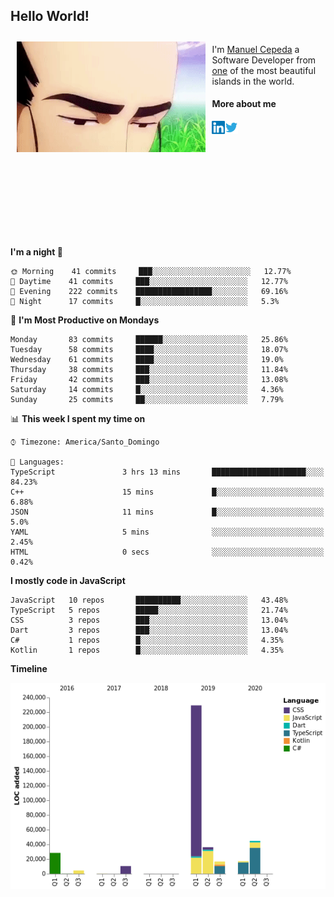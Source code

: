 <h2> Hello World!</h2>

<div style="display:inline-block">
  <img alt="Ah, I see you're a man of culture as well" align="left" width="60%" style="margin: 10px" src="https://raw.githubusercontent.com/mecm1993/mecm1993/master/assets/background.gif">

  I'm [Manuel Cepeda](https://manuelcepeda.dev) a Software Developer from [one](https://en.wikipedia.org/wiki/Dominican_Republic) of the most beautiful islands in the world.

  #### More about me

  <a href="https://www.linkedin.com/in/manuel-cepeda-0336a999/">
    <img align="left" alt="Manuel Cepeda | LinkedIn" width="21px" src="https://raw.githubusercontent.com/mecm1993/mecm1993/master/assets/linkedin.svg" />
  </a>
  <a href="https://twitter.com/mecm1993">
    <img align="left" alt="Manuel Cepeda | Twitter" width="21px" src="https://raw.githubusercontent.com/mecm1993/mecm1993/master/assets/twitter.svg" />
  </a>
  <br />
  <br />
  <br />
  <br />
  <br />
  <br />
  <br />
  <br />
  <br />
  <br />
  <br />
</div>

<!--START_SECTION:waka-->
**I'm a night 🦉** 

```text
🌞 Morning    41 commits     ███░░░░░░░░░░░░░░░░░░░░░░   12.77% 
🌆 Daytime    41 commits     ███░░░░░░░░░░░░░░░░░░░░░░   12.77% 
🌃 Evening    222 commits    █████████████████░░░░░░░░   69.16% 
🌙 Night      17 commits     █░░░░░░░░░░░░░░░░░░░░░░░░   5.3%

```
📅 **I'm Most Productive on Mondays** 

```text
Monday       83 commits     ██████░░░░░░░░░░░░░░░░░░░   25.86% 
Tuesday      58 commits     ████░░░░░░░░░░░░░░░░░░░░░   18.07% 
Wednesday    61 commits     ████░░░░░░░░░░░░░░░░░░░░░   19.0% 
Thursday     38 commits     ███░░░░░░░░░░░░░░░░░░░░░░   11.84% 
Friday       42 commits     ███░░░░░░░░░░░░░░░░░░░░░░   13.08% 
Saturday     14 commits     █░░░░░░░░░░░░░░░░░░░░░░░░   4.36% 
Sunday       25 commits     ██░░░░░░░░░░░░░░░░░░░░░░░   7.79%

```


📊 **This week I spent my time on** 

```text
⌚︎ Timezone: America/Santo_Domingo

💬 Languages: 
TypeScript               3 hrs 13 mins       █████████████████████░░░░   84.23% 
C++                      15 mins             █░░░░░░░░░░░░░░░░░░░░░░░░   6.88% 
JSON                     11 mins             █░░░░░░░░░░░░░░░░░░░░░░░░   5.0% 
YAML                     5 mins              ░░░░░░░░░░░░░░░░░░░░░░░░░   2.45% 
HTML                     0 secs              ░░░░░░░░░░░░░░░░░░░░░░░░░   0.42%

```

**I mostly code in JavaScript** 

```text
JavaScript   10 repos       ██████████░░░░░░░░░░░░░░░   43.48% 
TypeScript   5 repos        █████░░░░░░░░░░░░░░░░░░░░   21.74% 
CSS          3 repos        ███░░░░░░░░░░░░░░░░░░░░░░   13.04% 
Dart         3 repos        ███░░░░░░░░░░░░░░░░░░░░░░   13.04% 
C#           1 repos        █░░░░░░░░░░░░░░░░░░░░░░░░   4.35% 
Kotlin       1 repos        █░░░░░░░░░░░░░░░░░░░░░░░░   4.35%

```


**Timeline**

![Chart not found](https://github.com/mecm1993/mecm1993/blob/master/charts/bar_graph.png) 


<!--END_SECTION:waka-->